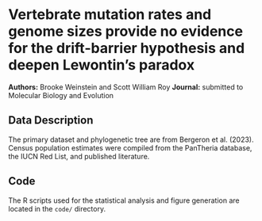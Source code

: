 # Vertebrate mutation rates and genome sizes provide no evidence for the drift-barrier hypothesis and deepen Lewontin’s paradox

**Authors:** Brooke Weinstein and Scott William Roy
**Journal:** submitted to Molecular Biology and Evolution


## Data Description

The primary dataset and phylogenetic tree are from Bergeron et al. (2023). Census population estimates were compiled from the PanTheria database, the IUCN Red List, and published literature.

## Code

The R scripts used for the statistical analysis and figure generation are located in the `code/` directory.
